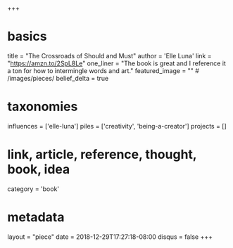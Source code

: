 +++
# basics
title     		 = "The Crossroads of Should and Must"
author    		 = 'Elle Luna'
link      		 = "https://amzn.to/2SpL8Le"
one_liner 		 = "The book is great and I reference it a ton for how to intermingle words and art."
featured_image = "" # /images/pieces/
belief_delta	 = true

# taxonomies
influences		 = ['elle-luna']
piles     		 = ['creativity', 'being-a-creator']
projects			 = []

# link, article, reference, thought, book, idea
category  		 = 'book' 

# metadata
layout	    	 = "piece"
date      		 = 2018-12-29T17:27:18-08:00
disqus    		 = false
+++

